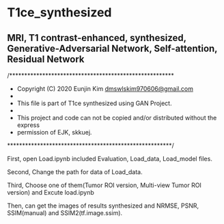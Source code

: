 
# T1ce_synthesized

## MRI, T1 contrast-enhanced, synthesized, Generative-Adversarial Network, Self-attention, Residual Network

/*******************************************************

 * Copyright (C) 2020 Eunjin Kim <dmswlskim970606@gmail.com>
 * 
 * This file is part of T1ce synthesized using GAN Project.
 * 
 * This project and code can not be copied and/or distributed without the express
 * permission of EJK, skkuej.

 *******************************************************/
 
 
First, open Load.ipynb included Evaluation, Load_data, Load_model files.

Second, Change the path for data of Load_data.

Third, Choose one of them(Tumor ROI version, Multi-view Tumor ROI version) and Excute load.ipynb

Then, can get the images of results synthesized and NRMSE, PSNR, SSIM(manual) and SSIM2(tf.image.ssim).

